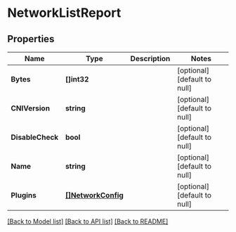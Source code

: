 # NetworkListReport

## Properties
Name | Type | Description | Notes
------------ | ------------- | ------------- | -------------
**Bytes** | **[]int32** |  | [optional] [default to null]
**CNIVersion** | **string** |  | [optional] [default to null]
**DisableCheck** | **bool** |  | [optional] [default to null]
**Name** | **string** |  | [optional] [default to null]
**Plugins** | [**[]NetworkConfig**](NetworkConfig.md) |  | [optional] [default to null]

[[Back to Model list]](../README.md#documentation-for-models) [[Back to API list]](../README.md#documentation-for-api-endpoints) [[Back to README]](../README.md)


